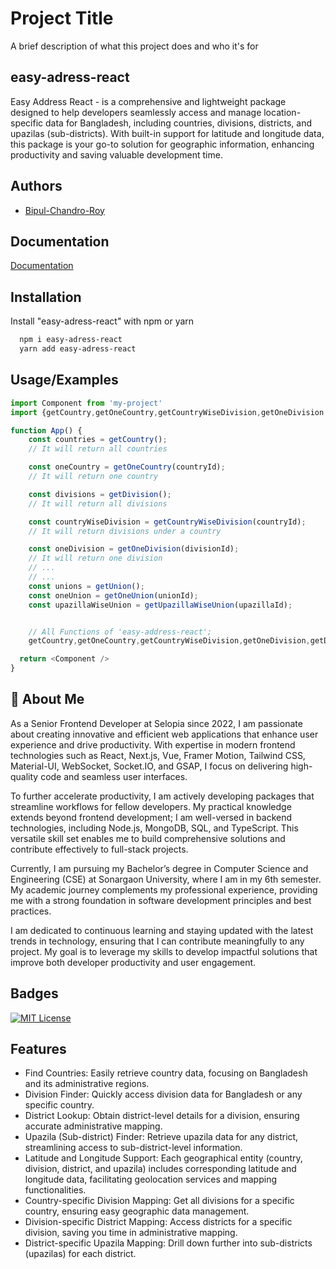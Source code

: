 
# Project Title

A brief description of what this project does and who it's for

## easy-adress-react

Easy Address React - is a comprehensive and lightweight package designed to help developers seamlessly access and manage location-specific data for Bangladesh, including countries, divisions, districts, and upazilas (sub-districts). With built-in support for latitude and longitude data, this package is your go-to solution for geographic information, enhancing productivity and saving valuable development time.


## Authors

- [Bipul-Chandro-Roy](https://www.github.com/sbipul)

## Documentation

[Documentation](https://www.npmjs.com/package/easy-address-react)

## Installation

Install "easy-adress-react" with npm or yarn

```bash
  npm i easy-adress-react
  yarn add easy-adress-react
```

## Usage/Examples

```javascript
import Component from 'my-project'
import {getCountry,getOneCountry,getCountryWiseDivision,getOneDivision,getDivision,getDistrict,getOneDistrict,getDivisionWiseDistrict,getUpazilla,getOneUpazilla,getDistrictWiseUpazilla} from 'easy-adress-react'

function App() {
    const countries = getCountry();
    // It will return all countries

    const oneCountry = getOneCountry(countryId);
    // It will return one country

    const divisions = getDivision();
    // It will return all divisions

    const countryWiseDivision = getCountryWiseDivision(countryId);
    // It will return divisions under a country

    const oneDivision = getOneDivision(divisionId);
    // It will return one division
    // ...
    // ...
    const unions = getUnion();
    const oneUnion = getOneUnion(unionId);
    const upazillaWiseUnion = getUpazillaWiseUnion(upazillaId);


    // All Functions of 'easy-address-react';
    getCountry,getOneCountry,getCountryWiseDivision,getOneDivision,getDivision,getDistrict,getOneDistrict,getDivisionWiseDistrict,getUpazilla,getOneUpazilla,getDistrictWiseUpazilla,getUnion,getOneUnion,getUpazillaWiseUnion

  return <Component />
}
```


## 🚀 About Me
As a Senior Frontend Developer at Selopia since 2022, I am passionate about creating innovative and efficient web applications that enhance user experience and drive productivity. With expertise in modern frontend technologies such as React, Next.js, Vue, Framer Motion, Tailwind CSS, Material-UI, WebSocket, Socket.IO, and GSAP, I focus on delivering high-quality code and seamless user interfaces.

To further accelerate productivity, I am actively developing packages that streamline workflows for fellow developers. My practical knowledge extends beyond frontend development; I am well-versed in backend technologies, including Node.js, MongoDB, SQL, and TypeScript. This versatile skill set enables me to build comprehensive solutions and contribute effectively to full-stack projects.

Currently, I am pursuing my Bachelor’s degree in Computer Science and Engineering (CSE) at Sonargaon University, where I am in my 6th semester. My academic journey complements my professional experience, providing me with a strong foundation in software development principles and best practices.

I am dedicated to continuous learning and staying updated with the latest trends in technology, ensuring that I can contribute meaningfully to any project. My goal is to leverage my skills to develop impactful solutions that improve both developer productivity and user engagement.


## Badges

[![MIT License](https://img.shields.io/badge/License-MIT-green.svg)](https://choosealicense.com/licenses/mit/)




## Features

- Find Countries: Easily retrieve country data, focusing on Bangladesh and its administrative regions.
- Division Finder: Quickly access division data for Bangladesh or any specific country.
- District Lookup: Obtain district-level details for a division, ensuring accurate administrative mapping.
- Upazila (Sub-district) Finder: Retrieve upazila data for any district, streamlining access to sub-district-level information.
- Latitude and Longitude Support: Each geographical entity (country, division, district, and upazila) includes corresponding latitude and longitude data, facilitating geolocation services and mapping functionalities.
- Country-specific Division Mapping: Get all divisions for a specific country, ensuring easy geographic data management.
- Division-specific District Mapping: Access districts for a specific division, saving you time in administrative mapping.
- District-specific Upazila Mapping: Drill down further into sub-districts (upazilas) for each district.




